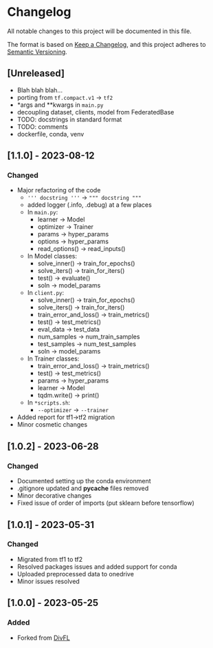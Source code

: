# Changelog

All notable changes to this project will be documented in this file.

The format is based on [Keep a Changelog](https://keepachangelog.com/en/1.0.0/),
and this project adheres to [Semantic Versioning](https://semver.org/spec/v2.0.0.html).

## [Unreleased]
- Blah blah blah...
- porting from `tf.compact.v1` &rarr; `tf2`
- *args and **kwargs in `main.py`
- decoupling dataset, clients, model from FederatedBase
- TODO: docstrings in standard format
- TODO: comments
- dockerfile, conda, venv

## [1.1.0] - 2023-08-12

### Changed

- Major refactoring of the code
    - `''' docstring '''` &rarr; `""" docstring """`
    - added logger (.info, .debug) at a few places
    - In `main.py`:
        - learner &rarr; Model
        - optimizer &rarr; Trainer
        - params &rarr; hyper_params
        - options &rarr; hyper_params
        - read_options() &rarr; read_inputs()
    - In Model classes:
        - solve_inner() &rarr; train_for_epochs()
        - solve_iters() &rarr; train_for_iters()
        - test() &rarr; evaluate()
        - soln &rarr; model_params
    - In `client.py`:
        - solve_inner() &rarr; train_for_epochs()
        - solve_iters() &rarr; train_for_iters()
        - train_error_and_loss() &rarr; train_metrics()
        - test() &rarr; test_metrics()
        - eval_data &rarr; test_data
        - num_samples &rarr; num_train_samples
        - test_samples &rarr; num_test_samples
        - soln &rarr; model_params
    - In Trainer classes:
        - train_error_and_loss() &rarr; train_metrics()
        - test() &rarr; test_metrics()
        - params &rarr; hyper_params
        - learner &rarr; Model
        - tqdm.write() &rarr; print()
    - In `*scripts.sh`:
        - `--optimizer` &rarr; `--trainer`
- Added report for tf1&rarr;tf2 migration
- Minor cosmetic changes

## [1.0.2] - 2023-06-28

### Changed

- Documented setting up the conda environment
- .gitignore updated and __pycache__ files removed
- Minor decorative changes
- Fixed issue of order of imports (put sklearn before tensorflow)

## [1.0.1] - 2023-05-31

### Changed

- Migrated from tf1 to tf2
- Resolved packages issues and added support for conda
- Uploaded preprocessed data to onedrive
- Minor issues resolved

## [1.0.0] - 2023-05-25

### Added

- Forked from [DivFL](https://github.com/melodi-lab/divfl)

